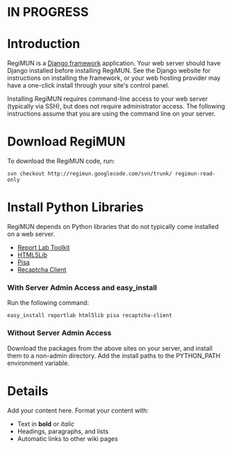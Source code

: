 # IN PROGRESS #

# Introduction #

RegiMUN is a [Django framework](http://www.djangoproject.com) application.  Your web server should have Django installed before installing RegiMUN.  See the Django website for instructions on installing the framework, or your web hosting provider may have a one-click install through your site's control panel.

Installing RegiMUN requires command-line access to your web server (typically via SSH), but does not require administrator access.  The following instructions assume that you are using the command line on your server.

# Download RegiMUN #

To download the RegiMUN code, run:
```
svn checkout http://regimun.googlecode.com/svn/trunk/ regimun-read-only
```

# Install Python Libraries #

RegiMUN depends on Python libraries that do not typically come installed on a web server.
  * [Report Lab Toolkit](http://pypi.python.org/pypi/reportlab)
  * [HTML5Lib](http://pypi.python.org/pypi/html5lib/0.90)
  * [Pisa](http://pypi.python.org/pypi/pisa)
  * [Recaptcha Client](http://pypi.python.org/pypi/recaptcha-client)

### With Server Admin Access and easy\_install ###

Run the following command:
```
easy_install reportlab html5lib pisa recaptcha-client
```

### Without Server Admin Access ###

Download the packages from the above sites on your server, and install them to a non-admin directory. Add the install paths to the PYTHON\_PATH environment variable.

# Details #

Add your content here.  Format your content with:
  * Text in **bold** or _italic_
  * Headings, paragraphs, and lists
  * Automatic links to other wiki pages